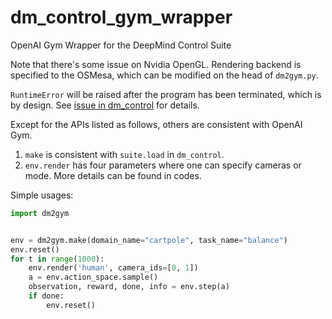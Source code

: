 # dm_control_gym_wrapper
OpenAI Gym Wrapper for the DeepMind Control Suite


Note that there's some issue on Nvidia OpenGL. Rendering backend is specified to the OSMesa, which can be modified on the head of `dm2gym.py`. 


`RuntimeError` will be raised after the program has been terminated, which is by design. 
See [issue in dm_control](https://github.com/deepmind/dm_control/issues/79) for details.


Except for the APIs listed as follows, others are consistent with OpenAI Gym. 
1. `make` is consistent with `suite.load` in `dm_control`.
2. `env.render` has four parameters where one can specify cameras or mode. More details can be found in codes.



Simple usages:
```python
import dm2gym


env = dm2gym.make(domain_name="cartpole", task_name="balance")
env.reset()
for t in range(1000):
    env.render('human', camera_ids=[0, 1])
    a = env.action_space.sample()
    observation, reward, done, info = env.step(a)
    if done:
        env.reset()

```
